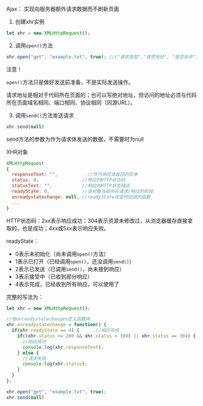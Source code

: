 Ajax： 实现向服务器额外请求数据而不刷新页面





1. 创建xhr实例

```js
let xhr = new XMLHttpRequest();
```

2. 调用`open()`方法

```js
xhr.open("get", "example.txt", true); //("请求类型","请求地址", "是否异步")
```

注意！

`open()`方法只是做好发送前准备，不是实际发送操作。

请求地址是相对于代码所在页面的；也可以写绝对地址，但访问的地址必须与代码所在页面域名相同、端口相同、协议相同（同源URL）。

3. 调用`send()`方法发送请求

```js
xhr.send(null)
```

send方法的参数为作为请求体发送的数据，不需要时为null





XHR对象

```js
XMLHttpRequest
{
  responseText: "",           //作为响应体返回的文本     
  status: 0,                //响应的HTTP状态码
  statusText: "",           //响应的HTTP状态描述
  readyState: 0,            //该对象当前所在请求/响应的阶段
  onreadystatechange: null, //readyState改变时回调的函数
  ...
}
```

HTTP状态码：2xx表示响应成功；304表示资源未修改过，从浏览器缓存直接拿取的，也是成功；4xx或5xx表示响应失败。

readyState：

- 0表示未初始化（尚未调用`open()`方法）
- 1表示已打开（已经调用`open()`，还没调用`send()`）
- 2表示已发送（已调用`send()`，尚未接到响应）
- 3表示接受中（已收到部分响应）
- 4表示完成，已经收到所有响应，可以使用了





完整的写法为：

```js
let xhr = new XMLHttpRequest();

//给onreadystatechanges定义函数体
xhr.onreadystatechange = function() {      
  if(xhr.readyState == 4) {      //响应完成
    if((xhr.status >= 200 && xhr.status < 300) || xhr.status == 304) {
      //响应成功
      console.log(xhr.responseText);
    } else {
      //请求失败
      console.log(xhr.status);
    }
  }
};

xhr.open("get", "example.txt", true);
xhr.send(null)
```



